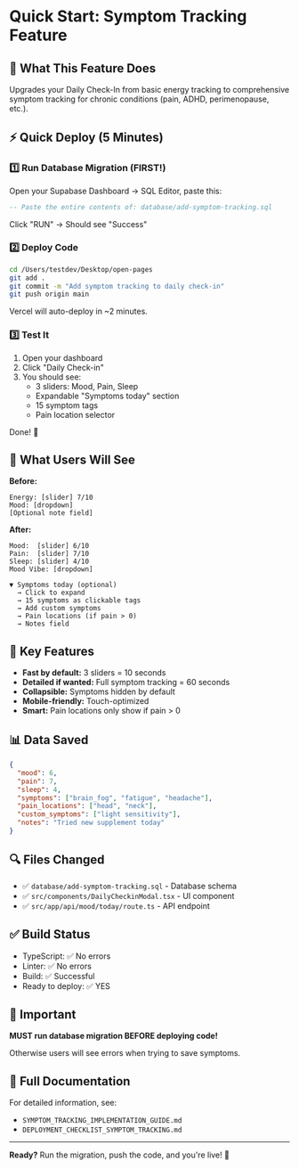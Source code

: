 # Quick Start: Symptom Tracking Feature

## 🎯 What This Feature Does

Upgrades your Daily Check-In from basic energy tracking to comprehensive symptom tracking for chronic conditions (pain, ADHD, perimenopause, etc.).

## ⚡ Quick Deploy (5 Minutes)

### 1️⃣ Run Database Migration (FIRST!)

Open your Supabase Dashboard → SQL Editor, paste this:

```sql
-- Paste the entire contents of: database/add-symptom-tracking.sql
```

Click "RUN" → Should see "Success"

### 2️⃣ Deploy Code

```bash
cd /Users/testdev/Desktop/open-pages
git add .
git commit -m "Add symptom tracking to daily check-in"
git push origin main
```

Vercel will auto-deploy in ~2 minutes.

### 3️⃣ Test It

1. Open your dashboard
2. Click "Daily Check-in"
3. You should see:
   - 3 sliders: Mood, Pain, Sleep
   - Expandable "Symptoms today" section
   - 15 symptom tags
   - Pain location selector

Done! 🎉

## 📸 What Users Will See

**Before:**
```
Energy: [slider] 7/10
Mood: [dropdown]
[Optional note field]
```

**After:**
```
Mood:  [slider] 6/10
Pain:  [slider] 7/10  
Sleep: [slider] 4/10
Mood Vibe: [dropdown]

▼ Symptoms today (optional)
  → Click to expand
  → 15 symptoms as clickable tags
  → Add custom symptoms
  → Pain locations (if pain > 0)
  → Notes field
```

## 🎨 Key Features

- **Fast by default:** 3 sliders = 10 seconds
- **Detailed if wanted:** Full symptom tracking = 60 seconds
- **Collapsible:** Symptoms hidden by default
- **Mobile-friendly:** Touch-optimized
- **Smart:** Pain locations only show if pain > 0

## 📊 Data Saved

```json
{
  "mood": 6,
  "pain": 7,
  "sleep": 4,
  "symptoms": ["brain_fog", "fatigue", "headache"],
  "pain_locations": ["head", "neck"],
  "custom_symptoms": ["light sensitivity"],
  "notes": "Tried new supplement today"
}
```

## 🔍 Files Changed

- ✅ `database/add-symptom-tracking.sql` - Database schema
- ✅ `src/components/DailyCheckinModal.tsx` - UI component
- ✅ `src/app/api/mood/today/route.ts` - API endpoint

## ✅ Build Status

- TypeScript: ✅ No errors
- Linter: ✅ No errors
- Build: ✅ Successful
- Ready to deploy: ✅ YES

## 🚨 Important

**MUST run database migration BEFORE deploying code!**

Otherwise users will see errors when trying to save symptoms.

## 📖 Full Documentation

For detailed information, see:
- `SYMPTOM_TRACKING_IMPLEMENTATION_GUIDE.md`
- `DEPLOYMENT_CHECKLIST_SYMPTOM_TRACKING.md`

---

**Ready?** Run the migration, push the code, and you're live! 🚀

